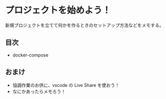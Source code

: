 # プロジェクトを始めよう！

新規プロジェクトを立てて何かを作るときのセットアップ方法などをメモする。

## 目次

- docker-compose

## おまけ

- 協調作業のお供に、vscode の Live Share を使おう！
- なにかあったらメモろう！



